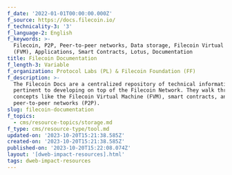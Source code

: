 ```yaml
---
f_date: '2022-01-01T00:00:00.000Z'
f_source: https://docs.filecoin.io/
f_technicality-3: '3'
f_language-2: English
f_keywords: >-
  Filecoin, P2P, Peer-to-peer networks, Data storage, Filecoin Virtual Machine
  (FVM), Applications, Smart Contracts, Lotus, Documentation
title: Filecoin Documentation
f_length-3: Variable
f_organization: Protocol Labs (PL) & Filecoin Foundation (FF)
f_description: >-
  The Filecoin Docs are a centralized repository of technical information
  pertinent to developing on top of the Filecoin Network. They walk through
  concepts like the Filecoin Virtual Machine (FVM), smart contracts, and
  peer-to-peer networks (P2P).
slug: filecoin-documentation
f_topics:
  - cms/resource-topics/storage.md
f_type: cms/resource-type/tool.md
updated-on: '2023-10-20T15:21:38.585Z'
created-on: '2023-10-20T15:21:38.585Z'
published-on: '2023-10-20T15:22:08.074Z'
layout: '[dweb-impact-resources].html'
tags: dweb-impact-resources
---
```



